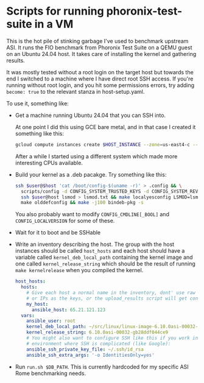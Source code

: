# Scripts for running phoronix-test-suite in a VM

This is the hot pile of stinking garbage I've used to benchmark upstream ASI. It
runs the FIO benchmark from Phoronix Test Suite on a QEMU guest on an Ubuntu
24.04 host. It takes care of installing the kernel and gathering results.

It was mostly tested without a root login on the target host but towards the end
I switched to a machine where I have direct root SSH access. If you're running
without root login, and you hit some permissions errors, try adding `become:
true` to the relevant stanza in host-setup.yaml.

To use it, something like:

- Get a machine running Ubuntu 24.04 that you can SSH into.

  At one point I did this using GCE bare metal, and in that case I created it
  something like this:

  ```sh
  gcloud compute instances create $HOST_INSTANCE --zone=us-east4-c --machine-type=c3-standard-192-metal  --maintenance-policy=TERMINATE --create-disk=boot=true,image-family=ubuntu-2404-lts-amd64,image-project=ubuntu-os-cloud,size=128 --metadata=enable-oslogin=true
  ```

  After a while I started using a different system which made more interesting
  CPUs available.

- Build your kernel as a .deb pacakge. Try something like this:

  ```sh
  ssh $user@$host 'cat /boot/config-$(uname -r)' > .config && \
    scripts/config -d CONFIG_SYSTEM_TRUSTED_KEYS -d CONFIG_SYSTEM_REVOCATION_KEYS &&
    ssh $user@host lsmod > lsmod.txt && make localyesconfig LSMOD=lsmod.txt \
    make olddefconfig && make -j100 bindeb-pkg -s
  ```

  You also probably want to modify `CONFIG_CMDLINE[_BOOL]` and
  `CONFIG_LOCALVERSION` for some of these.

- Wait for it to boot and be SSHable

- Write an inventory describing the host. The group with the host instances should be called
  `host_hosts` and each host should have a variable called
  `kernel_deb_local_path` containing the kernel image and one called
  `kernel_release_string` which should be the result of running `make
  kernelrelease` when you compiled the kernel.

  ```yaml
  host_hosts:
    hosts:
      # Give each host a normal name in the inventory, dont' use raw hostnames
      # or IPs as the keys, or the upload_results script will get confused.
      my_host:
        ansible_host: 65.21.121.123
    vars:
      ansible_user: root
      kernel_deb_local_path: ~/src/linux/linux-image-6.10.0asi-00032-gb28ddf044ce9_6.10.0-00032-gb28ddf044ce9-2_amd64.deb
      kernel_release_string: 6.10.0asi-00032-gb28ddf044ce9
      # You might also want to configure SSH like this if you work in an
      # environment where SSH is complicated (like Google):
      ansible_ssh_private_key_file: ~/.ssh/id_rsa
      ansible_ssh_extra_args: '-o IdentitiesOnly=yes'
  ```

- Run `run.sh $DB_PATH`. This is currently hardcoded for my specific ASI Rome
  benchmarking needs.